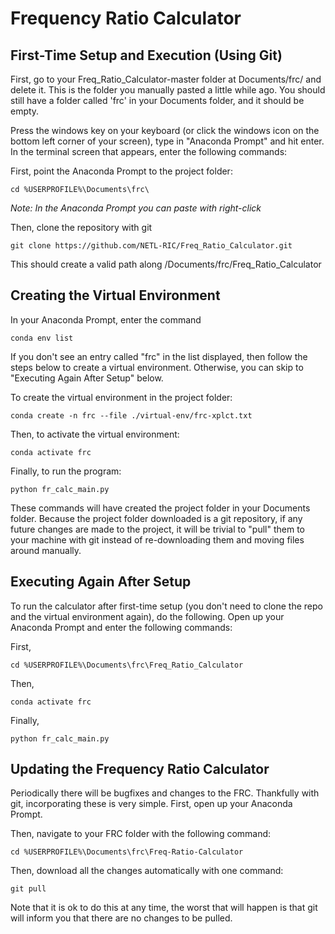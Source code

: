 # Frequency Ratio Calculator

## First-Time Setup and Execution (Using Git)

First, go to your Freq_Ratio_Calculator-master folder at Documents/frc/ and delete it. This is the folder you manually pasted a little while ago. You should still have a folder called 'frc' in your Documents folder, and it should be empty. 

Press the windows key on your keyboard (or click the windows icon on the bottom left corner of your screen), type in "Anaconda Prompt" and hit enter.
In the terminal screen that appears, enter the following commands:

First, point the Anaconda Prompt to the project folder:

	cd %USERPROFILE%\Documents\frc\
 
*Note: In the Anaconda Prompt you can paste with right-click*

Then, clone the repository with git

	git clone https://github.com/NETL-RIC/Freq_Ratio_Calculator.git

 This should create a valid path along /Documents/frc/Freq_Ratio_Calculator

## Creating the Virtual Environment

In your Anaconda Prompt, enter the command 

 	conda env list

If you don't see an entry called "frc" in the list displayed, then follow the steps below to create a virtual environment. Otherwise, you can skip to "Executing Again After Setup" below.
 
To create the virtual environment in the project folder:

	conda create -n frc --file ./virtual-env/frc-xplct.txt
 
Then, to activate the virtual environment:

	conda activate frc
 
Finally, to run the program:

	python fr_calc_main.py

These commands will have created the project folder in your Documents folder. Because the project folder downloaded is a git repository, if any future changes are made to the project, it will be trivial to "pull" them to your machine with git instead of re-downloading them and moving files around manually. 

## Executing Again After Setup
To run the calculator after first-time setup (you don't need to clone the repo and the virtual environment again), do the following.
Open up your Anaconda Prompt and enter the following commands:

First,

	cd %USERPROFILE%\Documents\frc\Freq_Ratio_Calculator
 
Then, 

	conda activate frc
 
 Finally,
 
	python fr_calc_main.py

## Updating the Frequency Ratio Calculator

Periodically there will be bugfixes and changes to the FRC. Thankfully with git, incorporating these is very simple. First, open up your Anaconda Prompt. 

Then, navigate to your FRC folder with the following command:

	cd %USERPROFILE%\Documents\frc\Freq-Ratio-Calculator

Then, download all the changes automatically with one command:

 	git pull

Note that it is ok to do this at any time, the worst that will happen is that git will inform you that there are no changes to be pulled.


